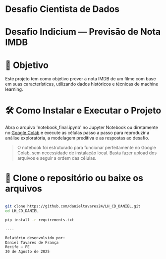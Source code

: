 # Desafio Cientista de Dados
# Desafio Indicium — Previsão de Nota IMDB

# 📌  Objetivo

Este projeto tem como objetivo prever a nota IMDB de um filme com base em suas características, utilizando dados históricos e técnicas de machine learning.

# 🛠️  Como Instalar e Executar o Projeto

Abra o arquivo 'notebook_final.ipynb' no Jupyter Notebook ou diretamente no [Google Colab](https://colab.research.google.com/) e execute as células passo a passo para reproduzir a análise exploratória, a modelagem preditiva e as respostas ao desafio.

> O notebook foi estruturado para funcionar perfeitamente no Google Colab, sem necessidade de instalação local. Basta fazer upload dos arquivos e seguir a ordem das células.

#  📁  Clone o repositório ou baixe os arquivos

```bash

git clone https://github.com/danieltavares24/LH_CD_DANIEL.git
cd LH_CD_DANIEL

pip install -r requirements.txt

....

Relatório desenvolvido por:
Daniel Tavares de França
Recife – PE  
30 de Agosto de 2025
